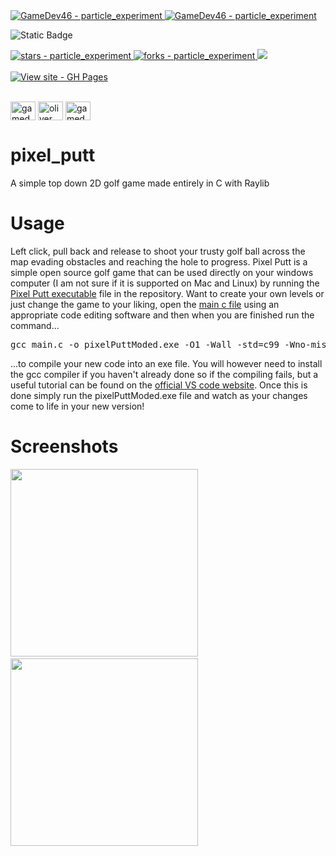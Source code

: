 <a href="https://github.com/GameDev46" title="Go to GitHub repo">
    <img src="https://img.shields.io/static/v1?label=GameDev46&message=Profile&color=Green&logo=github&style=for-the-badge&labelColor=1f1f22" alt="GameDev46 - particle_experiment">
    <img src="https://img.shields.io/badge/Version-1.1.7-green?style=for-the-badge&labelColor=1f1f22&color=Green" alt="GameDev46 - particle_experiment">
</a>

![Static Badge](https://img.shields.io/badge/--1f1f22?style=for-the-badge&logo=C&logoColor=6060ef)
    
<a href="https://github.com/GameDev46/particle_experiment/stargazers">
    <img src="https://img.shields.io/github/stars/GameDev46/particle_experiment?style=for-the-badge&labelColor=1f1f22" alt="stars - particle_experiment">
</a>
<a href="https://github.com/GameDev46/particle_experiment/forks">
    <img src="https://img.shields.io/github/forks/GameDev46/particle_experiment?style=for-the-badge&labelColor=1f1f22" alt="forks - particle_experiment">
</a>
<a href="https://github.com/GameDev46/particle_experiment/issues">
    <img src="https://img.shields.io/github/issues/GameDev46/particle_experiment?style=for-the-badge&labelColor=1f1f22&color=blue"/>
 </a>

<br>
<br>

<div align="left">
<a href="https://gamedev46.github.io/particle_experiment/">
    <img src="https://img.shields.io/badge/View_site-GH_Pages-2ea44f?style=for-the-badge&labelColor=1f1f22" alt="View site - GH Pages">
</a>
</div>

<br>

<p align="left">
<a href="https://twitter.com/gamedev46" target="blank"><img align="center" src="https://raw.githubusercontent.com/rahuldkjain/github-profile-readme-generator/master/src/images/icons/Social/twitter.svg" alt="gamedev46" height="30" width="40" /></a>
<a href="https://instagram.com/oliver_pearce47" target="blank"><img align="center" src="https://raw.githubusercontent.com/rahuldkjain/github-profile-readme-generator/master/src/images/icons/Social/instagram.svg" alt="oliver_pearce47" height="30" width="40" /></a>
<a href="https://www.youtube.com/c/gamedev46" target="blank"><img align="center" src="https://raw.githubusercontent.com/rahuldkjain/github-profile-readme-generator/master/src/images/icons/Social/youtube.svg" alt="gamedev46" height="30" width="40" /></a>
</p>

# pixel_putt

A simple top down 2D golf game made entirely in C with Raylib

# Usage

Left click, pull back and release to shoot your trusty golf ball across the map evading obstacles and reaching the hole to progress. Pixel Putt is a simple open source golf game that can be used directly on your windows computer (I am not sure if it is supported on Mac and Linux) by running the [Pixel Putt executable](/pixelPutt.exe) file in the repository. Want to create your own levels or just change the game to your liking, open the [main c file](/main.c) using an appropriate code editing software and then when you are finished run the command...

<pre>gcc main.c -o pixelPuttModed.exe -O1 -Wall -std=c99 -Wno-missing-braces -I include/ -L lib/ -lraylib -lopengl32 -lgdi32 -lwinmm</pre>

...to compile your new code into an exe file. You will however need to install the gcc compiler if you haven't already done so if the compiling fails, but a useful tutorial can be found on the [official VS code website](https://code.visualstudio.com/docs/cpp/config-mingw). Once this is done simply run the pixelPuttModed.exe file and watch as your changes come to life in your new version!

# Screenshots

<p>
  <img src="https://github.com/GameDev46/pixel_putt/assets/76485006/643a3021-8a9e-43cb-a017-011b125c3310" height="300">
  &nbsp;
  <img src="https://github.com/GameDev46/pixel_putt/assets/76485006/031441c2-e326-4c5d-b52f-f466e7c5985a" height="300">
</p>
